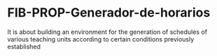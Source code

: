 # FIB-PROP-Generador-de-horarios
It is about building an environment for the generation of schedules of various teaching units according to certain conditions previously established
